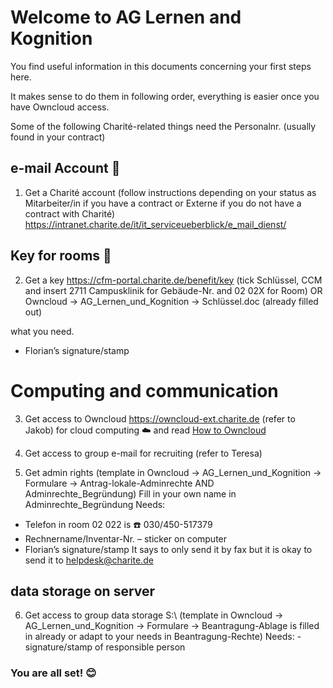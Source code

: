 # Welcome to AG Lernen and Kognition

You find useful information in this documents concerning your first steps here.

It makes sense to do them in following order, everything is easier once you have Owncloud access.

Some of the following Charité-related things need the Personalnr. (usually found in your contract)

## e-mail Account :email:

1. Get a Charité account (follow instructions depending on your status as Mitarbeiter/in if you have a contract or Externe if you do not have a contract with Charité)
https://intranet.charite.de/it/it_serviceueberblick/e_mail_dienst/

## Key for rooms :key:

2. Get a key
https://cfm-portal.charite.de/benefit/key (tick Schlüssel, CCM and insert 2711 Campusklinik for Gebäude-Nr. and 02 02X for Room)
OR Owncloud -> AG_Lernen_und_Kognition -> Schlüssel.doc (already filled out)

what you need.

- Florian’s signature/stamp

# Computing and communication

3. Get access to Owncloud https://owncloud-ext.charite.de (refer to Jakob) for cloud computing :cloud: and read [How to Owncloud](docs/How_To_Owncloud.md)

4. Get access to group e-mail for recruiting (refer to Teresa)

5. Get admin rights (template in Owncloud -> AG_Lernen_und_Kognition -> Formulare -> Antrag-lokale-Adminrechte AND Adminrechte_Begründung)
Fill in your own name in Adminrechte_Begründung
Needs:
- Telefon in room 02 022 is :phone: 030/450-517379
- Rechnername/Inventar-Nr. – sticker on computer
- Florian’s signature/stamp
It says to only send it by fax but it is okay to send it to helpdesk@charite.de

## data storage on server

6. Get access to group data storage S:\ (template in Owncloud -> AG_Lernen_und_Kognition -> Formulare -> Beantragung-Ablage is filled in already or adapt to your needs in Beantragung-Rechte)
Needs:
-signature/stamp of responsible person

### You are all set! :blush:
